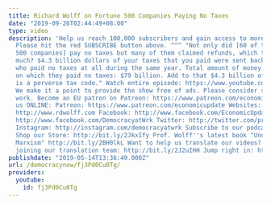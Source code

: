 ```yaml
---
title: Richard Wolff on Fortune 500 Companies Paying No Taxes
date: "2019-09-26T02:44:49+08:00"
type: video
description: 'Help us reach 100,000 subscribers and gain access to more studio time!
  Please hit the red SUBSCRIBE button above. ^^^ "Not only did [60 of the Fortune
  500 companies] pay no taxes but many of them claimed refunds, which they got. How
  much? $4.3 billion dollars of your taxes that you paid were sent back to these companies
  who paid no taxes at all during the same year. Total amount of money they earned
  on which they paid no taxes: $79 billion. Add to that $4.3 billion of refunds. This
  is a perverse tax code." Watch entire episode: https://www.youtube.com/watch?v=GERaWznNm4g&t=447s
  We make it a point to provide the show free of ads. Please consider supporting our
  work. Become an EU patron on Patreon: https://www.patreon.com/economicupdate Follow
  us ONLINE: Patreon: https://www.patreon.com/economicupdate Websites: http://www.democracyatwork.info/econo...
  http://www.rdwolff.com Facebook: http://www.facebook.com/EconomicUpdate http://www.facebook.com/RichardDWolff
  http://www.facebook.com/DemocracyatWrk Twitter: http://twitter.com/profwolff http://twitter.com/democracyatwrk
  Instagram: http://instagram.com/democracyatwrk Subscribe to our podcast: http://economicupdate.libsyn.com
  Shop our Store: http://bit.ly/2JkxIfy Prof. Wolff''s latest book "Understanding
  Marxism" http://bit.ly/2BH0lkL Want to help us translate our videos? Learn about
  joining our translation team: http://bit.ly/2J2uIHH Jump right in: http://bit.ly/2J3bEZR'
publishdate: "2019-05-14T13:36:49.000Z"
url: /democracynow/fj3Pd0Cu0Tg/
providers:
  youtube:
    id: fj3Pd0Cu0Tg
---
```

